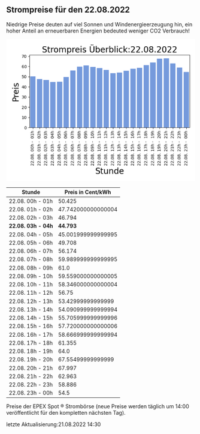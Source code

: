 
## Strompreise für den 22.08.2022

Niedrige Preise deuten auf viel Sonnen und Windenergieerzeugung hin, ein hoher Anteil an erneuerbaren Energien bedeuted weniger CO2 Verbrauch!

![Strompreis übersicht](imgs/strompreis_uebersicht.png)

| Stunde | Preis in Cent/kWh |
|---|---|
| 22.08. 00h -  01h | 50.425 | 
| 22.08. 01h -  02h | 47.742000000000004 | 
| 22.08. 02h -  03h | 46.794 | 
| **22.08. 03h -  04h** | **44.793** | 
| 22.08. 04h -  05h | 45.001999999999995 | 
| 22.08. 05h -  06h | 49.708 | 
| 22.08. 06h -  07h | 56.174 | 
| 22.08. 07h -  08h | 59.989999999999995 | 
| 22.08. 08h -  09h | 61.0 | 
| 22.08. 09h -  10h | 59.559000000000005 | 
| 22.08. 10h -  11h | 58.346000000000004 | 
| 22.08. 11h -  12h | 56.75 | 
| 22.08. 12h -  13h | 53.42999999999999 | 
| 22.08. 13h -  14h | 54.090999999999994 | 
| 22.08. 14h -  15h | 55.705999999999996 | 
| 22.08. 15h -  16h | 57.720000000000006 | 
| 22.08. 16h -  17h | 58.666999999999994 | 
| 22.08. 17h -  18h | 61.355 | 
| 22.08. 18h -  19h | 64.0 | 
| 22.08. 19h -  20h | 67.55499999999999 | 
| 22.08. 20h -  21h | 67.997 | 
| 22.08. 21h -  22h | 62.963 | 
| 22.08. 22h -  23h | 58.886 | 
| 22.08. 23h -  00h | 54.5 | 

Preise der EPEX Spot ® Strombörse (neue Preise werden täglich um 14:00 veröffentlicht für den kompletten nächsten Tag).

letzte Aktualisierung:21.08.2022 14:30